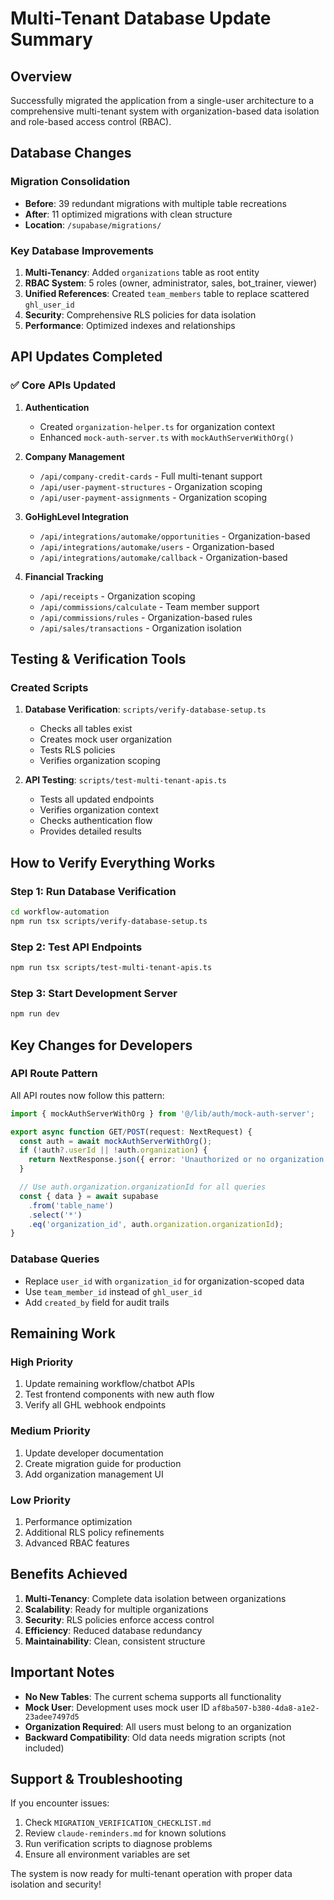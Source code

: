 # Multi-Tenant Database Update Summary

## Overview
Successfully migrated the application from a single-user architecture to a comprehensive multi-tenant system with organization-based data isolation and role-based access control (RBAC).

## Database Changes

### Migration Consolidation
- **Before**: 39 redundant migrations with multiple table recreations
- **After**: 11 optimized migrations with clean structure
- **Location**: `/supabase/migrations/`

### Key Database Improvements
1. **Multi-Tenancy**: Added `organizations` table as root entity
2. **RBAC System**: 5 roles (owner, administrator, sales, bot_trainer, viewer)
3. **Unified References**: Created `team_members` table to replace scattered `ghl_user_id`
4. **Security**: Comprehensive RLS policies for data isolation
5. **Performance**: Optimized indexes and relationships

## API Updates Completed

### ✅ Core APIs Updated
1. **Authentication**
   - Created `organization-helper.ts` for organization context
   - Enhanced `mock-auth-server.ts` with `mockAuthServerWithOrg()`

2. **Company Management**
   - `/api/company-credit-cards` - Full multi-tenant support
   - `/api/user-payment-structures` - Organization scoping
   - `/api/user-payment-assignments` - Organization scoping

3. **GoHighLevel Integration**
   - `/api/integrations/automake/opportunities` - Organization-based
   - `/api/integrations/automake/users` - Organization-based
   - `/api/integrations/automake/callback` - Organization-based

4. **Financial Tracking**
   - `/api/receipts` - Organization scoping
   - `/api/commissions/calculate` - Team member support
   - `/api/commissions/rules` - Organization-based rules
   - `/api/sales/transactions` - Organization isolation

## Testing & Verification Tools

### Created Scripts
1. **Database Verification**: `scripts/verify-database-setup.ts`
   - Checks all tables exist
   - Creates mock user organization
   - Tests RLS policies
   - Verifies organization scoping

2. **API Testing**: `scripts/test-multi-tenant-apis.ts`
   - Tests all updated endpoints
   - Verifies organization context
   - Checks authentication flow
   - Provides detailed results

## How to Verify Everything Works

### Step 1: Run Database Verification
```bash
cd workflow-automation
npm run tsx scripts/verify-database-setup.ts
```

### Step 2: Test API Endpoints
```bash
npm run tsx scripts/test-multi-tenant-apis.ts
```

### Step 3: Start Development Server
```bash
npm run dev
```

## Key Changes for Developers

### API Route Pattern
All API routes now follow this pattern:
```typescript
import { mockAuthServerWithOrg } from '@/lib/auth/mock-auth-server';

export async function GET/POST(request: NextRequest) {
  const auth = await mockAuthServerWithOrg();
  if (!auth?.userId || !auth.organization) {
    return NextResponse.json({ error: 'Unauthorized or no organization' }, { status: 401 });
  }

  // Use auth.organization.organizationId for all queries
  const { data } = await supabase
    .from('table_name')
    .select('*')
    .eq('organization_id', auth.organization.organizationId);
}
```

### Database Queries
- Replace `user_id` with `organization_id` for organization-scoped data
- Use `team_member_id` instead of `ghl_user_id`
- Add `created_by` field for audit trails

## Remaining Work

### High Priority
1. Update remaining workflow/chatbot APIs
2. Test frontend components with new auth flow
3. Verify all GHL webhook endpoints

### Medium Priority
1. Update developer documentation
2. Create migration guide for production
3. Add organization management UI

### Low Priority
1. Performance optimization
2. Additional RLS policy refinements
3. Advanced RBAC features

## Benefits Achieved

1. **Multi-Tenancy**: Complete data isolation between organizations
2. **Scalability**: Ready for multiple organizations
3. **Security**: RLS policies enforce access control
4. **Efficiency**: Reduced database redundancy
5. **Maintainability**: Clean, consistent structure

## Important Notes

- **No New Tables**: The current schema supports all functionality
- **Mock User**: Development uses mock user ID `af8ba507-b380-4da8-a1e2-23adee7497d5`
- **Organization Required**: All users must belong to an organization
- **Backward Compatibility**: Old data needs migration scripts (not included)

## Support & Troubleshooting

If you encounter issues:
1. Check `MIGRATION_VERIFICATION_CHECKLIST.md`
2. Review `claude-reminders.md` for known solutions
3. Run verification scripts to diagnose problems
4. Ensure all environment variables are set

The system is now ready for multi-tenant operation with proper data isolation and security!